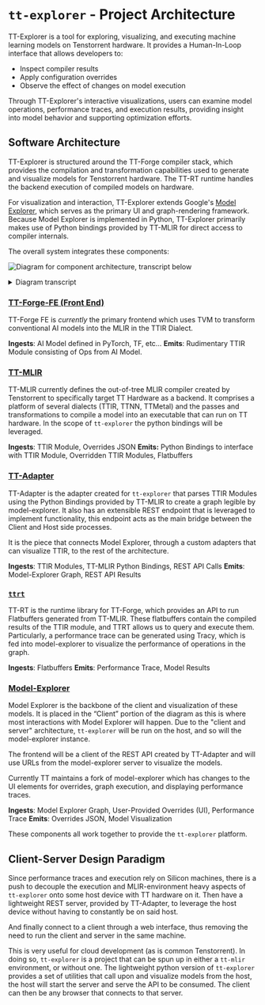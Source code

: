 # `tt-explorer` - Project Architecture

TT-Explorer is a tool for exploring, visualizing, and executing machine learning models on Tenstorrent hardware. It provides a Human-In-Loop interface that allows developers to:
* Inspect compiler results
* Apply configuration overrides
* Observe the effect of changes on model execution 

Through TT-Explorer's interactive visualizations, users can examine model operations, performance traces, and execution results, providing insight into model behavior and supporting optimization efforts. 

## Software Architecture

TT-Explorer is structured around the TT-Forge compiler stack, which provides the compilation and transformation capabilities used to generate and visualize models for Tenstorrent hardware. The TT-RT runtime handles the backend execution of compiled models on hardware. 

For visualization and interaction, TT-Explorer extends Google's [Model Explorer](https://github.com/google-ai-edge/model-explorer), which serves as the primary UI and graph-rendering framework. Because Model Explorer is implemented in Python, TT-Explorer primarily makes use of Python bindings provided by TT-MLIR for direct access to compiler internals. 

The overall system integrates these components:

![Diagram for component architecture, transcript below](https://github.com/user-attachments/assets/f996af27-8b66-4579-a6d6-ded57cbe89d1)

<details>
<summary>Diagram transcript</summary>

> Horizontal group labeled "Host side" at the top, with nodes from left to right connected to each other by arrows, and at the end connected to the next group.
> The nodes are:
>
> - "AI Model", with an arrow labeled "Model binary file" to the next node.
> - "TVM", with an arrow labeled "PyBUDA Graph" to the next node.
> - "TT-Forge-FE", with an unlabeled arrow to the next node.
> - "TT-MLIR", with an arrow labeled "MLIR file (.ttir, etc...)" to the "TT-Adapter" node on the next group.
>
> Vertical group at the right side, unlabeled, with nodes from top down connected to each other by arrows, and with some arrows going to the next group.
> The group intersects with the "Host side" group at the "TT-MLIR" node.
> The nodes are:
>
> - "TT-Adapter", with an arrow labeled "Flatbuffer w/ Model Binary" to the next node, an arrow labeled "Overrides JSON (to apply)" to the previous node, and an arrow labeled "HTTPS API (Overrides, MLIR -> JSON, etc...)" to and from the "Model Explorer" node on the next group.
> - "TTRT", with an arrow labeled "HTTPS Server Call" to the next node.
> - "Tracy Results", with an arrow labeled "Performance Trace" to the "UI" node on the next group.
>
> Rectangular group labeled "Client Side", below "Host side" and left of unlabeled group, with interconected nodes by arrows, and with some arrows going to the previous group.
> The nodes are:
>
> - "Model Explorer", with an arrow labeled "HTTPS API (Overrides, MLIR -> JSON, etc...)" to and from the "TT-Adapter" node on the previous group, and an arrow labeled "Overrides (legal configurations)" to and from the next node.
> - "UI", with an arrow labeled "Performance Trace" coming from the "Tracy Results" node on the previous group, an arrow labeled "Overrides (legal configurations)" to and from the previous node, and an unlabeled arrow going to the next node.
> - "Notebook", with an arrow labeled "Scripted Overrides" going to the "Model Explorer" node on this group.

</details>

### [TT-Forge-FE (Front End)](https://docs.tenstorrent.com/tt-forge-fe/)

TT-Forge FE is _currently_ the primary frontend which uses TVM to transform conventional AI models into the MLIR in the TTIR Dialect.

**Ingests**: AI Model defined in PyTorch, TF, etc…
**Emits**: Rudimentary TTIR Module consisting of Ops from AI Model.

### [TT-MLIR](../overview.md)

TT-MLIR currently defines the out-of-tree MLIR compiler created by Tenstorrent to specifically target TT Hardware as a backend. It comprises a platform of several dialects (TTIR, TTNN, TTMetal) and the passes and transformations to compile a model into an executable that can run on TT hardware. In the scope of `tt-explorer` the python bindings will be leveraged.

**Ingests**: TTIR Module, Overrides JSON
**Emits:** Python Bindings to interface with TTIR Module, Overridden TTIR Modules, Flatbuffers

### [TT-Adapter](https://github.com/tenstorrent/tt-mlir/tree/main/tools/explorer/tt_adapter)

TT-Adapter is the adapter created for `tt-explorer` that parses TTIR Modules using the Python Bindings provided by TT-MLIR to create a graph legible by model-explorer. It also has an extensible REST endpoint that is leveraged to implement functionality, this endpoint acts as the main bridge between the Client and Host side processes.

It is the piece that connects Model Explorer, through a custom adapters that can visualize TTIR, to the rest of the architecture.

**Ingests**: TTIR Modules, TT-MLIR Python Bindings, REST API Calls
**Emits**: Model-Explorer Graph, REST API Results

### [`ttrt`](../ttrt.md)

TT-RT is the runtime library for TT-Forge, which provides an API to run Flatbuffers generated from TT-MLIR. These flatbuffers contain the compiled results of the TTIR module, and TTRT allows us to query and execute them. Particularly, a performance trace can be generated using Tracy, which is fed into model-explorer to visualize the performance of operations in the graph.

**Ingests**: Flatbuffers
**Emits**: Performance Trace, Model Results

### [Model-Explorer](https://github.com/tenstorrent/model-explorer)

Model Explorer is the backbone of the client and visualization of these models. It is placed in the “Client” portion of the diagram as this is where most interactions with Model Explorer will happen. Due to the "client and server" architecture, `tt-explorer` will be run on the host, and so will the model-explorer instance.

The frontend will be a client of the REST API created by TT-Adapter and will use URLs from the model-explorer server to visualize the models.

Currently TT maintains a fork of model-explorer which has changes to the UI elements for overrides, graph execution, and displaying performance traces.

**Ingests**: Model Explorer Graph, User-Provided Overrides (UI), Performance Trace
**Emits**: Overrides JSON, Model Visualization

These components all work together to provide the `tt-explorer` platform.

## Client-Server Design Paradigm

Since performance traces and execution rely on Silicon machines, there is a push to decouple the execution and MLIR-environment heavy aspects of `tt-explorer` onto some host device with TT hardware on it. Then have a lightweight REST server, provided by TT-Adapter, to leverage the host device without having to constantly be on said host.

And finally connect to a client through a web interface, thus removing the need to run the client and server in the same machine.

This is very useful for cloud development (as is common Tenstorrent). In doing so, `tt-explorer` is a project that can be spun up in either a `tt-mlir` environment, or without one. The lightweight python version of `tt-explorer` provides a set of utilities that call upon and visualize models from the host, the host will start the server and serve the API to be consumed. The client can then be any browser that connects to that server.
